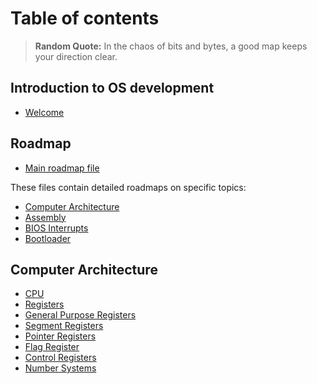 # Table of contents
> **Random Quote:** In the chaos of bits and bytes, a good map keeps your direction clear.

## Introduction to OS development
+ [Welcome](./notes/welcome.md)

## Roadmap
+ [Main roadmap file](./roadmap/00_roadmap.md)

These files contain detailed roadmaps on specific topics:
+ [Computer Architecture](./roadmap/01_computer_architecture.md)
+ [Assembly](./roadmap/02_assembly.md)
+ [BIOS Interrupts](./roadmap/03_bios_interrupts.md)
+ [Bootloader](./roadmap/04_bootloader.md)

## Computer Architecture
+ [CPU](./notes/01_computer_architecture/01_cpu.md)
+ [Registers](./notes/01_computer_architecture/02_registers.md)
+ [General Purpose Registers](./notes/01_computer_architecture/03_general_purpose_registers.md)
+ [Segment Registers](./notes/01_computer_architecture/04_segment_registers.md)
+ [Pointer Registers](./notes/01_computer_architecture/05_pointer_registers.md)
+ [Flag Register](./notes/01_computer_architecture/06_flag_register.md)
+ [Control Registers](./notes/01_computer_architecture/07_control_registers.md)
+ [Number Systems](./notes/01_computer_architecture/08_number_systems.md)

